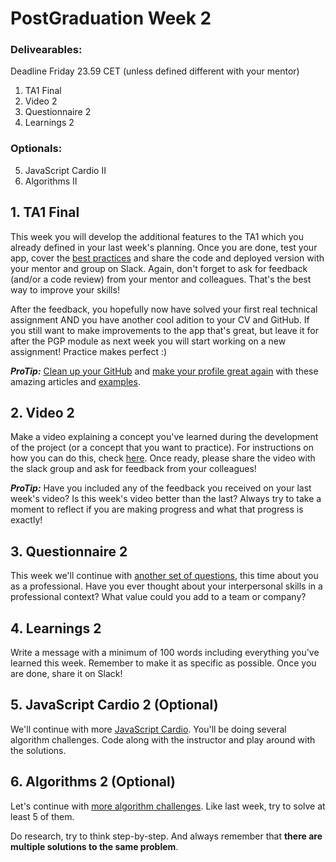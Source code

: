 # PostGraduation Week 2

### Delivearables:
Deadline Friday 23.59 CET (unless defined different with your mentor)

1. TA1 Final
2. Video 2
3. Questionnaire 2
4. Learnings 2

### Optionals:
5. JavaScript Cardio II
6. Algorithms II

## 1. TA1 Final

This week you will develop the additional features to the TA1 which you already defined in your last week's planning. Once you are done, test your app, cover the [best practices](https://github.com/riccardobevilacqua/technical-assignment-tips#technical-assignment-tips) and share the code and deployed version with your mentor and group on Slack. Again, don't forget to ask for feedback (and/or a code review) from your mentor and colleagues. That's the best way to improve your skills!

After the feedback, you hopefully now have solved your first real technical assignment AND you have another cool adition to your CV and GitHub. If you still want to make improvements to the app that's great, but leave it for after the PGP module as next week you will start working on a new assignment! Practice makes perfect :)

***ProTip:*** [Clean up your GitHub](https://medium.com/@sharonlin/cleaning-up-your-github-fedaf9e7cef2) and [make your profile great again](https://dev.to/pedes/make-your-github-profile-great-again-oan) with these amazing articles and [examples](https://github.com/kautukkundan/Awesome-Profile-README-templates).

## 2. Video 2

Make a video explaining a concept you've learned during the development of the project (or a concept that you want to practice). For instructions on how you can do this, check [here](./../how-to-record-concept.md). Once ready, please share the video with the slack group and ask for feedback from your colleagues!

***ProTip:*** Have you included any of the feedback you received on your last week's video? Is this week's video better than the last? Always try to take a moment to reflect if you are making progress and what that progress is exactly!

## 3. Questionnaire 2

This week we'll continue with [another set of questions](https://hackyourfuture.typeform.com/to/W7Nku0co), this time about you as a professional. Have you ever thought about your interpersonal skills in a professional context? What value could you add to a team or company?

## 4. Learnings 2
 
Write a message with a minimum of 100 words including everything you've learned this week. Remember to make it as specific as possible. Once you are done, share it on Slack!

## 5. JavaScript Cardio 2 (Optional)

We'll continue with more [JavaScript Cardio](https://www.youtube.com/watch?v=M2bJBuaOeOQ). You'll be doing several algorithm challenges. Code along with the instructor and play around with the solutions.

## 6. Algorithms 2 (Optional)

Let's continue with [more algorithm challenges](https://www.freecodecamp.org/learn/javascript-algorithms-and-data-structures/basic-algorithm-scripting/). Like last week, try to solve at least 5 of them.

Do research, try to think step-by-step. And always remember that **there are multiple solutions to the same problem**.
